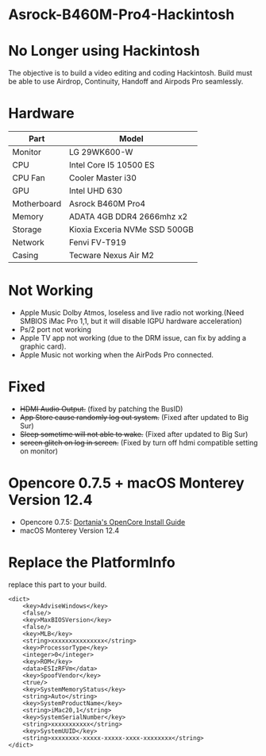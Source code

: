 # Asrock-B460M-Pro4-Hackintosh

# **No Longer using Hackintosh**

The objective is to build a video editing and coding Hackintosh. Build must be able to use Airdrop, Continuity, Handoff and Airpods Pro seamlessly.

# Hardware
Part | Model
-----|------
Monitor | LG 29WK600-W
CPU  | Intel Core I5 10500 ES
CPU Fan | Cooler Master i30
GPU | Intel UHD 630
Motherboard | Asrock B460M Pro4
Memory | ADATA 4GB DDR4 2666mhz x2
Storage | Kioxia Exceria NVMe SSD 500GB
Network | Fenvi FV-T919
Casing | Tecware Nexus Air M2

# Not Working
- Apple Music Dolby Atmos, loseless and live radio not working.(Need SMBIOS iMac Pro 1,1, but it will disable IGPU hardware acceleration)
- Ps/2 port not working
- Apple TV app not working (due to the DRM issue, can fix by adding a graphic card).
- Apple Music not working when the AirPods Pro connected.

# Fixed
- ~~HDMI Audio Output.~~ (fixed by patching the BusID)
- ~~App Store cause randomly log out system.~~ (Fixed after updated to Big Sur)
- ~~Sleep sometime will not able to wake.~~ (Fixed after updated to Big Sur)
- ~~screen glitch on log in screen.~~ (Fixed by turn off hdmi compatible setting on monitor)

# Opencore 0.7.5 + macOS Monterey Version 12.4
* Opencore 0.7.5: [Dortania's OpenCore Install Guide](https://dortania.github.io/OpenCore-Install-Guide/)
* macOS Monterey Version 12.4

# Replace the PlatformInfo
replace this part to your build.
```
<dict>
    <key>AdviseWindows</key>
    <false/>
    <key>MaxBIOSVersion</key>
    <false/>
    <key>MLB</key>
    <string>xxxxxxxxxxxxxxx</string>
    <key>ProcessorType</key>
    <integer>0</integer>
    <key>ROM</key>
    <data>ESIzRFVm</data>
    <key>SpoofVendor</key>
    <true/>
    <key>SystemMemoryStatus</key>
    <string>Auto</string>
    <key>SystemProductName</key>
    <string>iMac20,1</string>
    <key>SystemSerialNumber</key>
    <string>xxxxxxxxxxx</string>
    <key>SystemUUID</key>
    <string>xxxxxxxx-xxxxx-xxxxx-xxxx-xxxxxxxx</string>
</dict>
```
